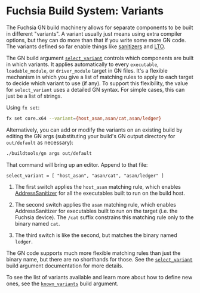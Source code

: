 # Fuchsia Build System: Variants

The Fuchsia GN build machinery allows for separate components to be built
in different "variants".  A variant usually just means using extra compiler
options, but they can do more than that if you write some more GN code.
The variants defined so far enable things like
[sanitizers](https://github.com/google/sanitizers/wiki) and
[LTO](https://llvm.org/docs/LinkTimeOptimization.html).

The GN build argument
[`select_variant`](/docs/gen/build_arguments.md#select_variant)
controls which components are built in which variants.  It applies
automatically to every `executable`, `loadable_module`, or `driver_module`
target in GN files.  It's a flexible mechanism in which you give a list of
matching rules to apply to each target to decide which variant to use (if
any).  To support this flexibility, the value for `select_variant` uses a
detailed GN syntax.  For simple cases, this can just be a list of strings.

Using `fx set`:

```sh
fx set core.x64 --variant={host_asan,asan/cat,asan/ledger}
```

Alternatively, you can add or modify the variants on an existing build by
editing the GN args (substituting your build's GN output directory
for `out/default` as necessary):

```sh
./buildtools/gn args out/default
```

That command will bring up an editor. Append to that file:

```
select_variant = [ "host_asan", "asan/cat", "asan/ledger" ]
```

 1. The first switch applies the `host_asan` matching rule, which enables
    [AddressSanitizer](https://clang.llvm.org/docs/AddressSanitizer.html)
    for all the executables built to run on the build host.

 2. The second switch applies the `asan` matching rule, which enables
    AddressSanitizer for executables built to run on the target (i.e. the
    Fuchsia device).  The `/cat` suffix constrains this matching rule only
    to the binary named `cat`.

 3. The third switch is like the second, but matches the binary named `ledger`.

The GN code supports much more flexible matching rules than just the binary
name, but there are no shorthands for those. See the
[`select_variant`](/docs/gen/build_arguments.md#select_variant)
build argument documentation for more details.

To see the list of variants available and learn more about how to define
new ones, see the
[`known_variants`](/docs/gen/build_arguments.md#known_variants)
build argument.
